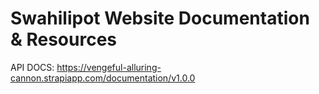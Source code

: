 # Swahilipot Website Documentation & Resources

API DOCS: https://vengeful-alluring-cannon.strapiapp.com/documentation/v1.0.0
